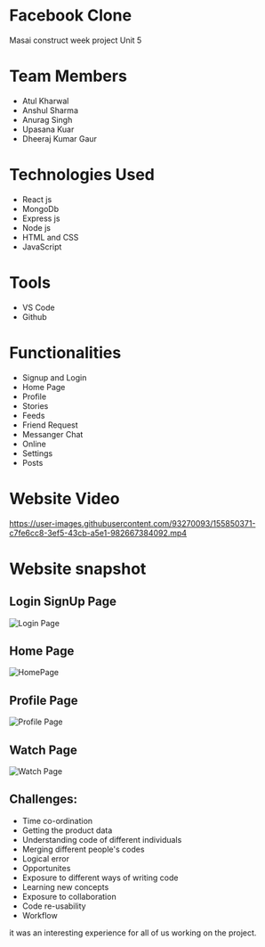 # Facebook Clone
Masai construct week project Unit 5

# Team Members
* Atul Kharwal
* Anshul Sharma
* Anurag Singh
* Upasana Kuar
* Dheeraj Kumar Gaur

# Technologies Used
* React js
* MongoDb
* Express js
* Node js
* HTML and CSS
* JavaScript

# Tools
* VS Code
* Github

# Functionalities
* Signup and Login
* Home Page
* Profile
* Stories
* Feeds
* Friend Request
* Messanger Chat
* Online 
* Settings
* Posts


# Website Video

https://user-images.githubusercontent.com/93270093/155850371-c7fe6cc8-3ef5-43cb-a5e1-982667384092.mp4


# Website snapshot

## Login SignUp Page
![Login Page](https://user-images.githubusercontent.com/93270093/155850726-143ef825-783f-41cd-b05f-4a5750c7af75.png)


## Home Page
![HomePage](https://user-images.githubusercontent.com/93270093/155849977-28da0732-dafb-48c7-a7d5-f630e8f4fb0d.png)

## Profile Page
![Profile Page](https://user-images.githubusercontent.com/93270093/155850684-11ff2eb3-734e-473a-9673-357b9dda6258.png)

## Watch Page
![Watch Page](https://user-images.githubusercontent.com/93270093/155851307-38b01588-9229-48ee-9268-dc782fbfd6af.png)




## Challenges:
- Time co-ordination
- Getting the product data
- Understanding code of different individuals
- Merging different people's codes
- Logical error
- Opportunites
- Exposure to different ways of writing code
- Learning new concepts
- Exposure to collaboration
- Code re-usability
- Workflow

it was an interesting experience for all of us working on the project.
